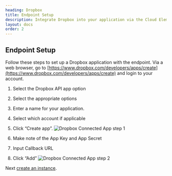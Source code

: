 ```yaml
---
heading: Dropbox
title: Endpoint Setup
description: Integrate Dropbox into your application via the Cloud Elements APIs.
layout: docs
order: 2
---
```

## Endpoint Setup

Follow these steps to set up a Dropbox application with the endpoint. Via a web browser, go to [https://www.dropbox.com/developers/apps/create](https://www.dropbox.com/developers/apps/create) and login to your account.

1. Select the Dropbox API app option

2. Select the appropriate options

3. Enter a name for your application.

4. Select which account if applicable

5. Click “Create app”.
![Dropbox Connected App step 1](http://cloud-elements.com/wp-content/uploads/2016/03/DropboxAPI1.png)

6. Make note of the App Key and App Secret

7. Input Callback URL

8. Click “Add”
![Dropbox Connected App step 2](http://cloud-elements.com/wp-content/uploads/2016/03/DropboxAPI2.png)

Next [create an instance](dropbox-create-instance.html).
